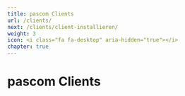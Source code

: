 ```yaml
---
title: pascom Clients
url: /clients/
next: /clients/client-installieren/
weight: 3
icon: <i class="fa fa-desktop" aria-hidden="true"></i>
chapter: true
---
```


# pascom Clients
